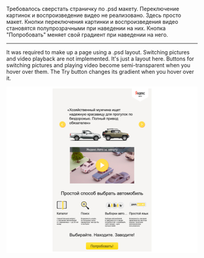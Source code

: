 Требовалось сверстать страничку по .psd макету. Переключение картинок и воспроизведение видео не реализовано. Здесь просто макет.
Кнопки переключения картинки и воспроизведения видео становятся полупрозрачными при наведении на них.
Кнопка "Попробовать" меняет свой градиент при наведении на него.

--------------------------

It was required to make up a page using a .psd layout. Switching pictures and video playback are not implemented. It's just a layout here.
Buttons for switching pictures and playing video become semi-transparent when you hover over them.
The Try button changes its gradient when you hover over it.

![Вид сайта 1](https://github.com/mr-bronzebeard/practice/blob/main/html-css/results-img/image-4.png)
